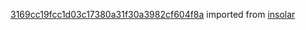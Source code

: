 [3169cc19fcc1d03c17380a31f30a3982cf604f8a](https://github.com/insolar/insolar/commit/3169cc19fcc1d03c17380a31f30a3982cf604f8a) imported from [insolar](https://github.com/insolar/insolar)
